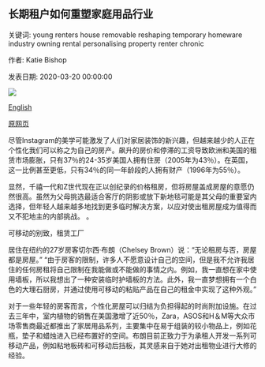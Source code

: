 ## 长期租户如何重塑家庭用品行业

关键词: young renters house removable reshaping temporary homeware industry owning rental personalising property renter chronic

作者: Katie Bishop

发表日期: 2020-03-20 00:00:00

![](https://ichef.bbci.co.uk/wwfeatures/live/624_351/images/live/p0/87/2t/p0872tdy.jpg)

[English](How%20chronic%20renters%20are%20reshaping%20the%20homeware%20industry.md)

[原网页](https://www.bbc.com/worklife/article/20200320-how-chronic-renters-are-reshaping-the-homeware-industry)

尽管Instagram的美学可能激发了人们对家居装饰的新兴趣，但越来越少的人正在个性化我们可以称之为自己的房产。飙升的房价和停滞的工资导致欧洲和美国的租赁市场膨胀，只有37％的24-35岁美国人拥有住房（2005年为43％）。在英国，这一比例甚至更低，只有34％的同一年龄段的人拥有财产（1996年为55％）。

显然，千禧一代和Z世代现在正以创纪录的价格租房，但将房屋盖成房屋的意愿仍然很高。虽然为父母挑选最适合客厅的阴影或放下新地毯可能是其父母的重要室内选择，但年轻人越来越多地找到更多临时解决方案，以应对使出租房屋成为值得而又不犯地主的内部挑战。 。

可移动的别致，租赁工厂

居住在纽约的27岁房客切尔西·布朗（Chelsey Brown）说：“无论租房与否，房屋都是房屋。” “由于房客的限制，许多人不愿意设计自己的空间，但是我不允许我居住的任何房租将自己限制在我能做或不能做的事情之内。例如，我一直想在家中使用墙板，所以我想出了一种安装临时护墙板的方法。此外，我一直梦想拥有一个白色的大理石厨房，并通过使用可移动的粘贴产品在自己的租金中实现了这种外观。”

对于一些年轻的房客而言，个性化房屋可以归结为负担得起的时尚附加设施。在过去三年中，室内植物的销售在美国激增了近50％，Zara，ASOS和H＆M等大众市场零售商最近都推出了家居用品系列，主要集中在易于组装的较小物品上，例如花瓶，垫子和蜡烛进入已经布置好的空间。布朗目前正致力于为承租人开发一系列可移动产品，例如粘地板砖和可移动后挡板，其灵感来自于她对出租物业进行大修的经验。